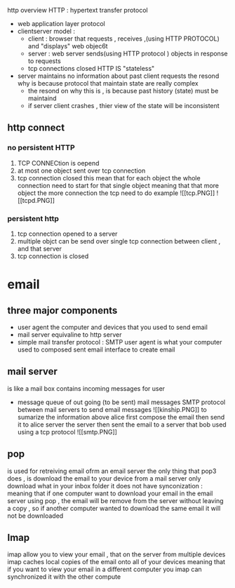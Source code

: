 
http overview 
 HTTP : hypertext transfer protocol 
- web application layer protocol 
- clientserver model : 
	- client : browser that requests , receives ,(using HTTP PROTOCOL)  and "displays" web objec6t 
	- server : web server sends(using HTTP protocol ) objects in response to requests 
	- tcp connections closed 
 HTTP IS "stateless"
 - server maintains no information about past client requests the resond why is because protocol that maintain state are really complex 
	 - the resond on why this is , is because past history (state) must be maintaind 
	 - if server client crashes , thier view of the state will be inconsistent 
## http connect 
### no persistent HTTP 
1. TCP CONNECtion is oepend 
2. at most one object sent over tcp connection 
3. tcp connection closed 
this mean that for each object the whole connection need to start for that single object meaning that that more object the more connection the tcp need to do 
example 
![[tcp.PNG]]
![[tcpd.PNG]]



### persistent http 
1. tcp connection opened to a server 
2.  multiple objct can be send over single tcp connection between client , and that server 
3. tcp connection is closed 



# email 
## three major components 
- user agent the computer and devices that you used to send email 
- mail server equivaline to http server 
- simple mail transfer protocol : SMTP 
user agent is what your computer used to composed sent email interface to create email 
## mail server 
is like a mail box contains incoming messages for user 
- message queue of out going (to be sent) mail messages 
SMTP  protocol between mail servers to send email messages 
![[kinship.PNG]]
to sumarize the information above alice first compose the email then send it to alice server the server then sent the email to a server that bob used using a tcp protocol 
![[smtp.PNG]]


## pop
is used for retreiving email ofrm an email server 
the only thing that pop3 does , is download the email to your device from a mail server 
only download what in your inbox folder 
it does not have synconization :
meaning that if one computer want to download your email in the email server using pop , the email will be remove from the server without leaving a copy , so if another computer wanted to download the same email it will not be downloaded 
## Imap 
imap allow you to view your email , that on the server from multiple devices 
imap caches local copies of the email onto all of your devices meaning that if you want to view your email in a different computer you imap can synchronized it with the other compute
